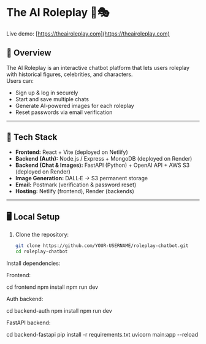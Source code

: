 # The AI Roleplay 🤖🎭
Live demo: [https://theairoleplay.com](https://theairoleplay.com)

## 📖 Overview
The AI Roleplay is an interactive chatbot platform that lets users roleplay with historical figures, celebrities, and characters.  
Users can:
- Sign up & log in securely
- Start and save multiple chats
- Generate AI-powered images for each roleplay
- Reset passwords via email verification

---

## 🚀 Tech Stack
- **Frontend:** React + Vite (deployed on Netlify)
- **Backend (Auth):** Node.js / Express + MongoDB (deployed on Render)
- **Backend (Chat & Images):** FastAPI (Python) + OpenAI API + AWS S3 (deployed on Render)
- **Image Generation:** DALL·E → S3 permanent storage
- **Email:** Postmark (verification & password reset)
- **Hosting:** Netlify (frontend), Render (backends)

---

## 🖥️ Local Setup
1. Clone the repository:
   ```bash
   git clone https://github.com/YOUR-USERNAME/roleplay-chatbot.git
   cd roleplay-chatbot

Install dependencies:

Frontend:

cd frontend
npm install
npm run dev


Auth backend:

cd backend-auth
npm install
npm run dev


FastAPI backend:

cd backend-fastapi
pip install -r requirements.txt
uvicorn main:app --reload
